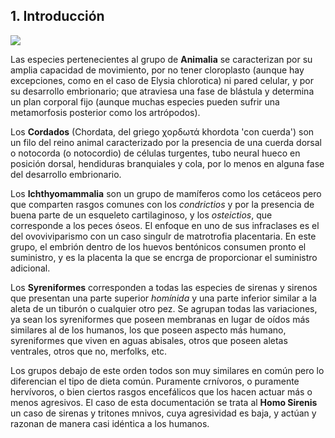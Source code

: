## 1. Introducción

![](https://i.imgur.com/WCf9itA.png)

Las especies pertenecientes al grupo de **Animalia** se caracterizan por su amplia capacidad de movimiento, por no tener cloroplasto (aunque hay excepciones, como en el caso de Elysia chlorotica) ni pared celular, y por su desarrollo embrionario; que atraviesa una fase de blástula y determina un plan corporal fijo (aunque muchas especies pueden sufrir una metamorfosis posterior como los artrópodos).

Los **Cordados** (Chordata, del griego χορδωτά khordota 'con cuerda') son un filo del reino animal caracterizado por la presencia de una cuerda dorsal o notocorda (o notocordio) de células turgentes,​ tubo neural hueco en posición dorsal, hendiduras branquiales y cola, por lo menos en alguna fase del desarrollo embrionario.

Los **Ichthyomammalia** son un grupo de mamíferos como los cetáceos pero que comparten rasgos comunes con los *condrictios* y por la presencia de buena parte de un esqueleto cartilaginoso, y los *osteictios*, que corresponde a los peces óseos. El enfoque en uno de sus infraclases es el del ovoviviparismo con un caso singulr de matrotrofia placentaria. En este grupo, el embrión dentro de los huevos bentónicos consumen pronto el suministro, y es la placenta la que se encrga de proporcionar el suministro adicional.

Los **Syreniformes** corresponden a todas las especies de sirenas y sirenos que presentan una parte superior *homínida* y una parte inferior similar a la aleta de un tiburón o cualquier otro pez. Se agrupan todas las variaciones, ya sean los syreniformes que poseen membranas en lugar de oídos más similares al de los humanos, los que poseen aspecto más humano, syreniformes que viven en aguas abisales, otros que poseen aletas ventrales, otros que no, merfolks, etc.

Los grupos debajo de este orden todos son muy similares en común pero lo diferencian el tipo de dieta común. Puramente crnívoros, o puramente hervívoros, o bien ciertos rasgos encefálicos que los hacen actuar más o menos agresivos. El caso de esta documentación se trata al **Homo Sirenis** un caso de sirenas y tritones mnivos, cuya agresividad es baja, y actúan y razonan de manera casi idéntica a los humanos.